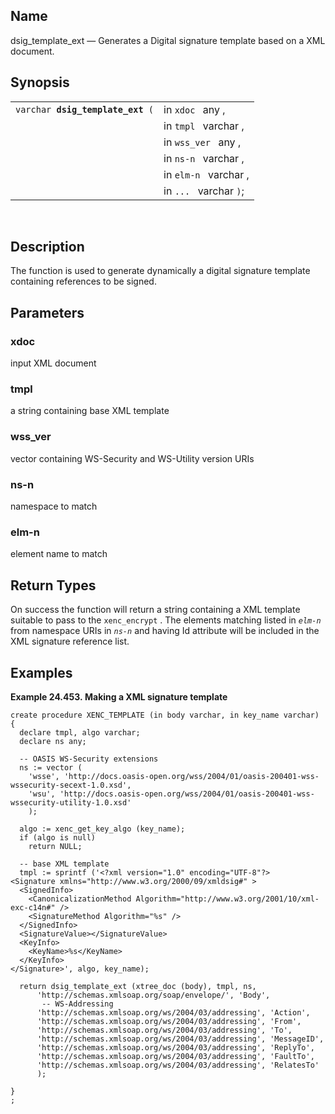 <div>

<div>

</div>

<div>

## Name

dsig_template_ext — Generates a Digital signature template based on a
XML document.

</div>

<div>

## Synopsis

<div>

|                                       |                        |
|---------------------------------------|------------------------|
| `varchar `**`dsig_template_ext`**` (` | in `xdoc ` any ,       |
|                                       | in `tmpl ` varchar ,   |
|                                       | in `wss_ver ` any ,    |
|                                       | in `ns-n ` varchar ,   |
|                                       | in `elm-n ` varchar ,  |
|                                       | in `... ` varchar `)`; |

<div>

 

</div>

</div>

</div>

<div>

## Description

The function is used to generate dynamically a digital signature
template containing references to be signed.

</div>

<div>

## Parameters

<div>

### xdoc

input XML document

</div>

<div>

### tmpl

a string containing base XML template

</div>

<div>

### wss_ver

vector containing WS-Security and WS-Utility version URIs

</div>

<div>

### ns-n

namespace to match

</div>

<div>

### elm-n

element name to match

</div>

</div>

<div>

## Return Types

On success the function will return a string containing a XML template
suitable to pass to the `xenc_encrypt` . The elements matching listed in
*`elm-n`* from namespace URIs in *`ns-n`* and having Id attribute will
be included in the XML signature reference list.

</div>

<div>

## Examples

<div>

**Example 24.453. Making a XML signature template**

<div>

``` screen
create procedure XENC_TEMPLATE (in body varchar, in key_name varchar)
{
  declare tmpl, algo varchar;
  declare ns any;

  -- OASIS WS-Security extensions
  ns := vector (
    'wsse', 'http://docs.oasis-open.org/wss/2004/01/oasis-200401-wss-wssecurity-secext-1.0.xsd',
    'wsu', 'http://docs.oasis-open.org/wss/2004/01/oasis-200401-wss-wssecurity-utility-1.0.xsd'
    );

  algo := xenc_get_key_algo (key_name);
  if (algo is null)
    return NULL;

  -- base XML template
  tmpl := sprintf ('<?xml version="1.0" encoding="UTF-8"?>
<Signature xmlns="http://www.w3.org/2000/09/xmldsig#" >
  <SignedInfo>
    <CanonicalizationMethod Algorithm="http://www.w3.org/2001/10/xml-exc-c14n#" />
    <SignatureMethod Algorithm="%s" />
  </SignedInfo>
  <SignatureValue></SignatureValue>
  <KeyInfo>
    <KeyName>%s</KeyName>
  </KeyInfo>
</Signature>', algo, key_name);

  return dsig_template_ext (xtree_doc (body), tmpl, ns,
      'http://schemas.xmlsoap.org/soap/envelope/', 'Body',
       -- WS-Addressing
      'http://schemas.xmlsoap.org/ws/2004/03/addressing', 'Action',
      'http://schemas.xmlsoap.org/ws/2004/03/addressing', 'From',
      'http://schemas.xmlsoap.org/ws/2004/03/addressing', 'To',
      'http://schemas.xmlsoap.org/ws/2004/03/addressing', 'MessageID',
      'http://schemas.xmlsoap.org/ws/2004/03/addressing', 'ReplyTo',
      'http://schemas.xmlsoap.org/ws/2004/03/addressing', 'FaultTo',
      'http://schemas.xmlsoap.org/ws/2004/03/addressing', 'RelatesTo'
      );

}
;
```

</div>

</div>

  

</div>

</div>
